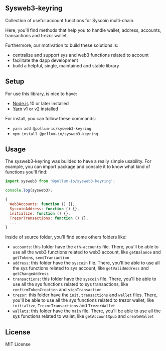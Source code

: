 ## Sysweb3-keyring

Collection of useful account functions for Syscoin multi-chain.

Here, you'll find methods that help you to handle wallet, address, accounts, transactions and trezor wallet.

Furthermore, our motivation to build these solutions is:

- centralize and support sys and web3 functions related to account
- facilitate the dapp development
- build a helpful, single, maintained and stable library

## Setup

For use this library, is nice to have:

- [Node.js](https://nodejs.org) 10 or later installed
- [Yarn](https://yarnpkg.com) v1 or v2 installed

For install, you can follow these commands:

- `yarn add @pollum-io/sysweb3-keyring`
- `npm install @pollum-io/sysweb3-keyring`

## Usage

The sysweb3-keyring was builded to have a really simple usability. For example, you can import package and console it to know what kind of functions you'll find:

```js
import sysweb3 from '@pollum-io/sysweb3-keyring';

console.log(sysweb3);

{
  Web3Accounts: function () {},
  SyscoinAddress: function () {},
  initialize: function () {},
  TrezorTransactions: function () {},
  ...
}
```

Inside of source folder, you'll find some others folders like:

- `accounts`: this folder have the `eth-accounts` file. There, you'll be able to use all the web3 functions related to web3 account, like `getBalance` and `getTokens`, `sendTransaction`
- `address`: this folder have the `syscoin` file. There, you'll be able to use all the sys functions related to sys account, like `getValidAddress` and `getChangeAddress`
- `transactions`: this folder have the `syscoin` file. There, you'll be able to use all the sys functions related to sys transactions, like `confirmTokenCreation` and `signTransaction`
- `trezor`: this folder have the `init`, `transactions` and `wallet` files. There, you'll be able to use all the sys functions related to trezor wallet, like `initialize`, `TrezorTransactions` and `TrezorWallet`
- `wallets`: this folder have the `main` file. There, you'll be able to use all the sys functions related to wallet, like `getAccountXpub` and `createWallet`

## License

MIT License
